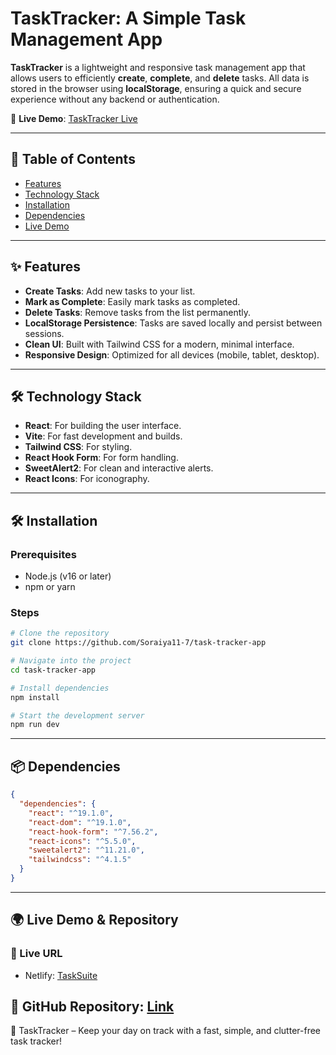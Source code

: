 # TaskTracker: A Simple Task Management App

**TaskTracker** is a lightweight and responsive task management app that allows users to efficiently **create**, **complete**, and **delete** tasks. All data is stored in the browser using **localStorage**, ensuring a quick and secure experience without any backend or authentication.

🚀 **Live Demo**: [TaskTracker Live](https://task-suite.netlify.app/)

---

## 📖 Table of Contents

- [Features](#features)
- [Technology Stack](#technology-stack)
- [Installation](#installation)
- [Dependencies](#dependencies)
- [Live Demo](#live-demo)

---

## ✨ Features

- **Create Tasks**: Add new tasks to your list.
- **Mark as Complete**: Easily mark tasks as completed.
-  **Delete Tasks**: Remove tasks from the list permanently.
-  **LocalStorage Persistence**: Tasks are saved locally and persist between sessions.
-  **Clean UI**: Built with Tailwind CSS for a modern, minimal interface.
- **Responsive Design**: Optimized for all devices (mobile, tablet, desktop).

---

## 🛠️ Technology Stack

-  **React**: For building the user interface.
-  **Vite**: For fast development and builds.
-  **Tailwind CSS**: For styling.
-  **React Hook Form**: For form handling.
-  **SweetAlert2**: For clean and interactive alerts.
- **React Icons**: For iconography.

---

## 🛠 Installation

### Prerequisites

- Node.js (v16 or later)
- npm or yarn

### Steps

```bash
# Clone the repository
git clone https://github.com/Soraiya11-7/task-tracker-app

# Navigate into the project
cd task-tracker-app

# Install dependencies
npm install

# Start the development server
npm run dev
```
---

## 📦 Dependencies

```json
{
  "dependencies": {
    "react": "^19.1.0",
    "react-dom": "^19.1.0",
    "react-hook-form": "^7.56.2",
    "react-icons": "^5.5.0",
    "sweetalert2": "^11.21.0",
    "tailwindcss": "^4.1.5"
  }
}

```
---
## 🌍 Live Demo & Repository

### 🚀 Live URL

  - Netlify: [TaskSuite](https://task-suite.netlify.app/)


🔗 GitHub Repository: [Link](https://github.com/Soraiya11-7/task-tracker-app)
---
🎯 TaskTracker – Keep your day on track with a fast, simple, and clutter-free task tracker!

